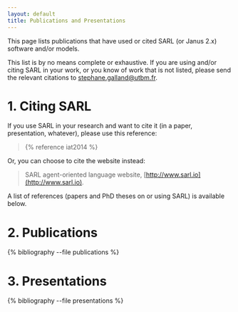 ```yaml
---
layout: default
title: Publications and Presentations
---
```


This page lists publications that have used or cited SARL (or Janus 2.x) software and/or models.

This list is by no means complete or exhaustive. If you are using and/or citing SARL in your work, or you know of work that is not listed, please send the relevant citations to [stephane.galland@utbm.fr](mailto:stephane.galland@utbm.fr).

# 1. Citing SARL

If you use SARL in your research and want to cite it (in a paper, presentation, whatever), please use this reference:

> {% reference iat2014 %}

Or, you can choose to cite the website instead:

> SARL agent-oriented language website, [http://www.sarl.io](http://www.sarl.io).

A list of references (papers and PhD theses on or using SARL) is available below.

# 2. Publications
{% bibliography --file publications %}

# 3. Presentations

{% bibliography --file presentations %}
